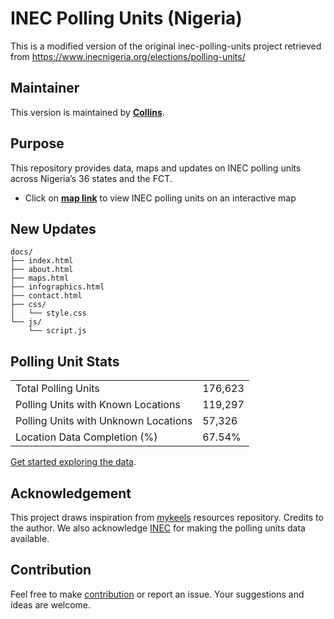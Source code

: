 # INEC Polling Units (Nigeria)

This is a modified version of the original inec-polling-units project retrieved from https://www.inecnigeria.org/elections/polling-units/

## Maintainer

This version is maintained by **[Collins](mailto:collins.ugwuozor@veegil.com)**.

## Purpose

This repository provides data, maps and updates on INEC polling units across Nigeria’s 36 states and the FCT.
- Click on **[map link](https://veegilinfrastructure.github.io/inec-polling-units/)** to view INEC polling units on an interactive map

## New Updates
```pgsql
docs/
├── index.html
├── about.html
├── maps.html
├── infographics.html
├── contact.html
├── css/
│   └── style.css
└── js/
    └── script.js
```

## Polling Unit Stats

|  |  |
| -- | -- |
| Total Polling Units | 176,623 |
| Polling Units with Known Locations | 119,297 |
| Polling Units with Unknown Locations |  57,326 |
| Location Data Completion (%) | 67.54% |

[Get started exploring the data](./states#readme).

## Acknowledgement
This project draws inspiration from [mykeels](https://github.com/mykeels/inec-polling-units) resources repository. Credits to the author. We also acknowledge [INEC](https://www.inecnigeria.org/elections/polling-units/) for making the polling units data available. 

## Contribution
Feel free to make [contribution](https://github.com/Veegilinfrastructure/inec-polling-units/issues) or report an issue. Your suggestions and ideas are welcome.
      
<!-- End of PU stats -->


